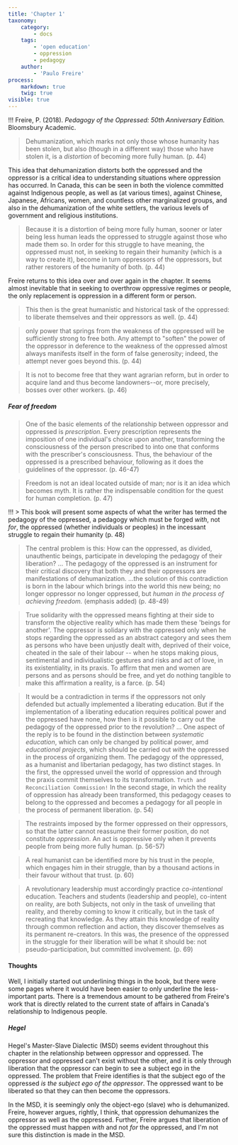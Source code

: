 ```yaml
---
title: 'Chapter 1'
taxonomy:
    category:
        - docs
    tags:
        - 'open education'
        - oppression
        - pedagogy
    author:
        - 'Paulo Freire'
process:
    markdown: true
    twig: true
visible: true
---
```


!!! Freire, P. (2018). *Pedagogy of the Oppressed: 50th Anniversary Edition.* Bloomsbury Academic.


> Dehumanization, which marks not only those whose humanity has been stolen, but also (though in a different way) those who have stolen it, is a *distortion* of becoming more fully human. (p. 44)

This idea that dehumanization distorts both the oppressed and the oppressor is a critical idea to understanding situations where oppression has occurred. In Canada, this can be seen in both the violence committed against Indigenous people, as well as (at various times), against Chinese, Japanese, Africans, women, and countless other marginalized groups, and also in the dehumanization of the white settlers, the various levels of government and religious institutions.

> Because it is a distortion of being more fully human, sooner or later being less human leads the oppressed to struggle against those who made them so. In order for this struggle to have meaning, the oppressed must not, in seeking to regain their humanity (which is a way to create it), become in turn oppressors of the oppressors, but rather restorers of the humanity of both. (p. 44)

Freire returns to this idea over and over again in the chapter. It seems almost inevitable that in seeking to overthrow oppressive regimes or people, the only replacement is oppression in a different form or person.

> This then is the great humanistic and historical task of the oppressed: to liberate themselves and their oppressors as well. (p. 44)

> only  power that springs from the weakness of the oppressed will be sufficiently strong to free both. Any attempt to "soften" the power of the oppressor in deference to the weakness of the oppressed almost always manifests itself in the form of false generosity; indeed, the attempt never goes beyond this. (p. 44)

>It is not to become free that they want agrarian reform, but in order to acquire land and thus become landowners--or, more precisely, bosses over other workers. (p. 46)

##### Fear of freedom
>One of the basic elements of the relationship between oppressor and oppressed is *prescription*. Every prescription represents the imposition of one individual's choice upon another, transforming the consciousness of the person prescribed to into one that conforms with the prescriber's consciousness. Thus, the behaviour of the oppressed is a prescribed behaviour, following as it does the guidelines of the oppressor. (p. 46-47)

>Freedom is not an ideal located outside of man; nor is it an idea which becomes myth. It is rather the indispensable condition for the quest for human completion. (p. 47)

!!! > This book will present some aspects of what the writer has termed the pedagogy of the oppressed, a pedagogy which must be forged *with*, not *for*, the oppressed (whether individuals or peoples) in the incessant struggle to regain their humanity (p. 48)

> The central problem is this: How can the oppressed, as divided, unauthentic beings, participate in developing the pedagogy of their liberation? ... The pedagogy of the oppressed is an instrument for their critical discovery that both they and their oppressors are manifestations of dehumanization.
> ...the solution of this contradiction is born in the labour which brings into the world this new being; no longer oppressor no longer oppressed, but *human in the process of achieving freedom.* (emphasis added) (p. 48-49)

>True solidarity with the oppressed means fighting at their side to transform the objective reality which has made them these 'beings for another'. The oppressor is solidary with the oppressed only when he stops regarding the oppressed as an abstract category and sees them as persons who have been unjustly dealt with, deprived of their voice, cheated in the sale of their labour -- when he stops making pious, sentimental and individualistic gestures and risks and act of love, in its existentiality, in its praxis. To affirm that men and women are persons and as persons should be free, and yet do nothing tangible to make this affirmation a reality, is a farce. (p. 54)

> It would be a contradiction in terms if the oppressors not only defended but actually implemented a liberating education.
> But if the implementation of a liberating education requires political power and the oppressed have none, how then is it possible to carry out the pedagogy of the oppressed prior to the revolution?
> ... One aspect of the reply is to be found in the distinction between *systematic education*, which can only be changed by political power, amd *educational projects*, which should be carried out *with* the oppressed in the process of organizing them.
> The pedagogy of the oppressed, as a humanist and libertarian pedagogy, has two distinct stages. In the first, the oppressed unveil the world of oppression and through the praxis commit themselves to its transformation. `Truth and Reconciliation Commission!` In the second stage, in which the reality of oppression has already been transformed, this pedagogy ceases to belong to the oppressed and becomes a pedagogy for all people in the process of permanent liberation. (p. 54)

> The restraints imposed by the former oppressed on their oppressors, so that the latter cannot reassume their former position, do not constitute *oppression*. An act is oppressive only when it prevents people from being more fully human. (p. 56-57)

> A real humanist can be identified more by his trust in the people, which engages him in their struggle, than by a thousand actions in their favour without that trust. (p. 60)


> A revolutionary leadership must accordingly practice *co-intentional* education. Teachers and students (leadership and people), co-intent on reality, are both Subjects, not only in the task of unveiling that reality, and thereby coming to know it critically, but in the task of recreating that knowledge. As they attain this knowledge of reality through common reflection and action, they discover themselves as its permanent re-creators. In this was, the presence of the oppressed in the struggle for their liberation will be what it should be: not pseudo-participation, but committed involvement. (p. 69)

#### Thoughts

Well, I initially started out underlining things in the book, but there were some pages where it would have been easier to only underline the less-important parts. There is a tremendous amount to be gathered from Freire's work that is directly related to the current state of affairs in Canada's relationship to Indigenous people.

##### Hegel

Hegel's Master-Slave Dialectic (MSD) seems evident throughout this chapter in the relationship between oppressor and oppressed. The oppressor and oppressed can't exist without the other, and it is only through liberation that the oppressor can begin to see a subject ego in the oppressed. The problem that Freire identifies is that the subject ego of the oppressed *is the subject ego of the oppressor*. The oppressed want to be liberated so that they can then become the oppressors.

In the MSD, it is seemingly only the object-ego (slave) who is dehumanized. Freire, however argues, rightly, I think, that oppression dehumanizes the oppressor as well as the oppressed. Further, Freire argues that liberation of the oppressed must happen *with* and not *for* the oppressed, and I'm not sure this distinction is made in the MSD.

